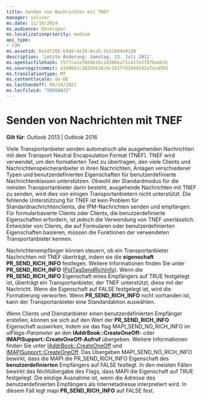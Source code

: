 ```yaml
---
title: Senden von Nachrichten mit TNEF
manager: soliver
ms.date: 11/16/2014
ms.audience: Developer
ms.localizationpriority: medium
api_type:
- COM
ms.assetid: 6e2df265-b9dd-4e19-8ca5-3e31804e9120
description: 'Letzte Änderung: Samstag, 23. Juli 2011'
ms.openlocfilehash: 75f7ca1ef084b16c18306ba71c427e57870ae63c
ms.sourcegitcommit: a1d9041c20256616c9c183f7d1049142a7ac6991
ms.translationtype: MT
ms.contentlocale: de-DE
ms.lasthandoff: 09/24/2021
ms.locfileid: "59550022"
---
```

# <a name="sending-messages-with-tnef"></a>Senden von Nachrichten mit TNEF

  
  
**Gilt für**: Outlook 2013 | Outlook 2016 
  
Viele Transportanbieter senden automatisch alle ausgehenden Nachrichten mit dem Transport Neutral Encapsulation Format (TNEF). TNEF wird verwendet, um den formatierten Text zu übertragen, den viele Clients und Nachrichtenspeicheranbieter in ihren Nachrichten, Anlagen verschiedener Typen und benutzerdefinierten Eigenschaften für benutzerdefinierte Nachrichtenklassen unterstützen. Obwohl der Standardmodus für die meisten Transportanbieter darin besteht, ausgehende Nachrichten mit TNEF zu senden, wird dies von einigen Transportanbietern nicht unterstützt. Die fehlende Unterstützung für TNEF ist kein Problem für Standardnachrichtenclients, die IPM-Nachrichten senden und empfangen. Für formularbasierte Clients oder Clients, die benutzerdefinierte Eigenschaften erfordern, ist jedoch die Verwendung von TNEF unerlässlich. Entwickler von Clients, die auf Formularen oder benutzerdefinierten Eigenschaften basieren, müssen die Funktionen der verwendeten Transportanbieter kennen.
  
Nachrichtenempfänger können steuern, ob ein Transportanbieter Nachrichten mit TNEF überträgt, indem sie die **eigenschaft PR_SEND_RICH_INFO** festlegen. Weitere Informationen finden Sie unter **PR_SEND_RICH_INFO** ([PidTagSendRichInfo](pidtagsendrichinfo-canonical-property.md)). Wenn die **PR_SEND_RICH_INFO** Eigenschaft eines Empfängers auf TRUE festgelegt ist, überträgt ein Transportanbieter, der TNEF unterstützt, diese mit der Nachricht. Wenn die Eigenschaft auf FALSE festgelegt ist, wird die Formatierung verworfen. Wenn **PR_SEND_RICH_INFO** nicht vorhanden ist, kann der Transportanbieter eine Standardaktion auswählen. 
  
Wenn Clients und Dienstanbieter einen benutzerdefinierten Empfänger erstellen, können sie sich auf den Wert der **PR_SEND_RICH_INFO** Eigenschaft auswirken, indem sie das flag MAPI_SEND_NO_RICH_INFO im  _ulFlags-Parameter_ an den **IAddrBook::CreateOneOff-** oder **IMAPISupport::CreateOneOff-Aufruf** übergeben. Weitere Informationen finden Sie unter [IAddrBook::CreateOneOff](iaddrbook-createoneoff.md) und [IMAPISupport::CreateOneOff](imapisupport-createoneoff.md). Das Übergeben MAPI_SEND_NO_RICH_INFO bewirkt, dass die MAPI die PR_SEND_RICH_INFO Eigenschaft des **benutzerdefinierten** Empfängers auf FALSE festlegt. In den meisten Fällen bewirkt das Nichtübergabe des Flags, dass MAPI die Eigenschaft auf TRUE festgelegt. Die einzige Ausnahme ist, wenn die Adresse des benutzerdefinierten Empfängers als Internetadresse interpretiert wird. In diesem Fall legt mapi **PR_SEND_RICH_INFO** auf FALSE fest. 
  

